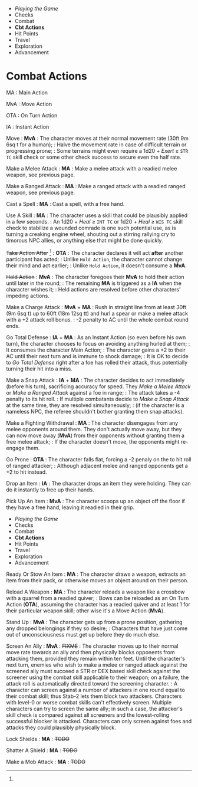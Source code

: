 
<!-- .margin.compass -->
* _Playing the Game_
* Checks
* Combat
* **Cbt Actions**
* Hit Points
* Travel
* Exploration
* Advancement


# Combat Actions

[^1]:
  <!-- .abbreviations -->
  MA
  : Main Action

  MvA
  : Move Action

  OTA
  : On Turn Action

  IA
  : Instant Action


Move
: **MvA**
: The character moves at their normal movement rate (30ft 9m 6sq t for a human);
: Halve the movement rate in case of difficult terrain or progressing prone;
: Some terrains might even require a 1d20 + _Exert_ ≥ `STR TC` skill check or some other check success to secure even the half rate.

Make a Melee Attack
: **MA**
: Make a melee attack with a readied melee weapon, see previous page.

Make a Ranged Attack
: **MA**
: Make a ranged attack with a readied ranged weapon, see previous page.

Cast a Spell
: **MA**
: Cast a spell, with a free hand.

Use A Skill
: **MA**
: The character uses a skill that could be plausibly applied in a few seconds.
: An 1d20 + _Heal_ ≥ `INT TC` or 1d20 + _Heal_ ≥ `WIS TC` skill check to stabilize a wounded comrade is one such potential use, as is turning a creaking engine wheel, shouting out a stirring rallying cry to timorous NPC allies, or anything else that might be done quickly.

~~Take Action After~~ [^1]
: **OTA**
: The character declares it will act **after** another participant has acted;
: Unlike `Hold Action`, the character cannot change their mind and act earlier;
: Unlike `Hold Action`, it doesn't consume a **MvA**.

~~Hold Action~~
: **MvA**
: The character foregoes their **MvA** to hold their action until later in the round;
: The remaining **MA** is triggered as a **IA** when the character wishes it;
: Held actions are resolved before other characters' impeding actions.

<!-- .bravo -->

Make a Charge Attack
: **MvA** + **MA**
: Rush in straight line from at least 30ft (9m 6sq t) up to 60ft (18m 12sq tt) and hurl a spear or make a melee attack with a +2 attack roll bonus.
: -2 penalty to AC until the whole combat round ends.

Go Total Defense
: **IA** + **MA**
: As an Instant Action (so even before his own turn), the character chooses to focus on avoiding anything hurled at them;
: It consumes the character Main Action;
: The character gains a +2 to their AC until their next turn and is immune to shock damage;
: It is OK to decide to _Go Total Defense_ right after a foe has rolled their attack, thus potentially turning their hit into a miss.

Make a Snap Attack
: **IA** + **MA**
: The character decides to act immediately (before his turn), sacrificing accuracy for speed. They _Make a Melee Attack_ or _Make a Ranged Attack_ against a foe in range;
: The attack takes a -4 penalty to its hit roll.
: If multiple combatants decide to _Make a Snap Attack_ at the same time, they are resolved simultaneously;
: (if the character is a nameless NPC, the referee shouldn't bother granting them snap attacks).

Make a Fighting Withdrawal
: **MA**
: The character disengages from any melee opponents around them. They don't actually move away, but they can now move away (**MvA**) from their opponents without granting them a free melee attack;
: If the character doesn't move, the opponents might re-engage them.

Go Prone
: **OTA**
: The character falls flat, forcing a -2 penaly on the to hit roll of ranged attacker;
: Although adjacent melee and ranged opponents get a +2 to hit instead.

Drop an Item
: **IA**
: The character drops an item they were holding. They can do it instantly to free up their hands.

Pick Up An Item
: **MvA**
: The character scoops up an object off the floor if they have a free hand, leaving it readied in their grip.


<!-- PAGE BREAK cactions -->

<!-- .margin.compass -->
* _Playing the Game_
* Checks
* Combat
* **Cbt Actions**
* Hit Points
* Travel
* Exploration
* Advancement


Ready Or Stow An Item
: **MA**
: The character draws a weapon, extracts an item from their pack, or otherwise moves an object around on their person.

Reload A Weapon
: **MA**
: The character reloads a weapon like a crossbow with a quarrel from a readied quiver;
: Bows can be reloaded as an On Turn Action (**OTA**), assuming the character has a readied quiver and at least 1 for their particular weapon skill; other wise it's a Move Action (**MvA**).

Stand Up
: **MvA**
: The character gets up from a prone position, gathering any dropped belongings if they so desire;
: Characters that have just come out of unconsciousness must get up before they do much else.

Screen An Ally
: **MvA**
: ~~FIXME~~
: The character moves up to their normal move rate towards an ally and then physically blocks opponents from attacking them, provided they remain within ten feet. Until the character's next turn, enemies who wish to make a melee or ranged attack against the screened ally must succeed a STR or DEX based skill check against the screener using the combat skill applicable to their weapon; on a failure, the attack roll is automatically directed toward the screening character.
: A character can screen against a number of attackers in one round equal to their combat skill; thus Stab-2 lets them block two attackers. Characters with level-0 or worse combat skills can't effectively screen. Multiple characters can try to screen the same ally; in such a case, the attacker's skill check is compared against all screeners and the lowest-rolling successful blocker is attacked. Characters can only screen against foes and attacks they could plausibly physically block.

Lock Shields
: **MA**
: ~~TODO~~

Shatter A Shield
: **MA**
: ~~TODO~~

Make a Mob Attack
: **MA**
: ~~TODO~~

